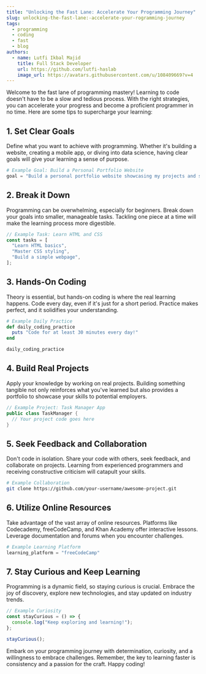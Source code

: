 ```yaml
---
title: "Unlocking the Fast Lane: Accelerate Your Programming Journey"
slug: unlocking-the-fast-lane:-accelerate-your-rogramming-journey
tags:
  - programming
  - coding
  - fast
  - blog
authors:
  - name: Lutfi Ikbal Majid
    title: Full Stack Developer
    url: https://github.com/lutfi-haslab
    image_url: https://avatars.githubusercontent.com/u/108409669?v=4
---
```

<head>
 <meta name="keywords" content="programming, coding, fast, blog" />
  <meta name="twitter:card" content="summary_large_image" />
  <link rel="preconnect" href="https://lutfiikbalmajid.netlify.app/unlocking-the-fast-lane:-accelerate-your-rogramming-journey" />
  <script type="application/ld+json">
    {
      "@context": "https://schema.org",
      "@type": "WebPage",
      "name": "Unlocking the Fast Lane: Accelerate Your Programming Journey",
      "description": "Learn the strategies to accelerate your programming learning journey and become a proficient coder.",
      "url": "https://lutfiikbalmajid.netlify.app/unlocking-the-fast-lane:-accelerate-your-rogramming-journey",
      "datePublished": "2023-12-16",
      "author": {
        "@type": "Person",
        "name": "ChatGPT"
      },
      "image": "https://contentstatic.techgig.com/photo/78460270/5-tips-for-newbies-to-effectively-learn-programming.jpg",
      "keywords": "programming, learning, coding, development",
      "publisher": {
        "@type": "Organization",
        "name": "Has-labs",
        "logo": "https://lutfiikbalmajid.netlify.app/img/logo.png"
      }
    }
  </script>
</head>


Welcome to the fast lane of programming mastery! Learning to code doesn't have to be a slow and tedious process. With the right strategies, you can accelerate your progress and become a proficient programmer in no time. Here are some tips to supercharge your learning:

## 1. **Set Clear Goals**

Define what you want to achieve with programming. Whether it's building a website, creating a mobile app, or diving into data science, having clear goals will give your learning a sense of purpose.

```python
# Example Goal: Build a Personal Portfolio Website
goal = "Build a personal portfolio website showcasing my projects and skills."
```

## 2. **Break it Down**

Programming can be overwhelming, especially for beginners. Break down your goals into smaller, manageable tasks. Tackling one piece at a time will make the learning process more digestible.

```javascript
// Example Task: Learn HTML and CSS
const tasks = [
  "Learn HTML basics",
  "Master CSS styling",
  "Build a simple webpage",
];
```

## 3. **Hands-On Coding**

Theory is essential, but hands-on coding is where the real learning happens. Code every day, even if it's just for a short period. Practice makes perfect, and it solidifies your understanding.

```ruby
# Example Daily Practice
def daily_coding_practice
  puts "Code for at least 30 minutes every day!"
end

daily_coding_practice
```

## 4. **Build Real Projects**

Apply your knowledge by working on real projects. Building something tangible not only reinforces what you've learned but also provides a portfolio to showcase your skills to potential employers.

```java
// Example Project: Task Manager App
public class TaskManager {
  // Your project code goes here
}
```

## 5. **Seek Feedback and Collaboration**

Don't code in isolation. Share your code with others, seek feedback, and collaborate on projects. Learning from experienced programmers and receiving constructive criticism will catapult your skills.

```bash
# Example Collaboration
git clone https://github.com/your-username/awesome-project.git
```

## 6. **Utilize Online Resources**

Take advantage of the vast array of online resources. Platforms like Codecademy, freeCodeCamp, and Khan Academy offer interactive lessons. Leverage documentation and forums when you encounter challenges.

```python
# Example Learning Platform
learning_platform = "freeCodeCamp"
```

## 7. **Stay Curious and Keep Learning**

Programming is a dynamic field, so staying curious is crucial. Embrace the joy of discovery, explore new technologies, and stay updated on industry trends.

```javascript
// Example Curiosity
const stayCurious = () => {
  console.log("Keep exploring and learning!");
};

stayCurious();
```

Embark on your programming journey with determination, curiosity, and a willingness to embrace challenges. Remember, the key to learning faster is consistency and a passion for the craft. Happy coding!